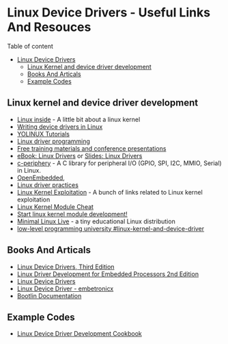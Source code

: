 # Linux Device Drivers - Useful Links And Resouces

Table of content
- [Linux Device Drivers](#linux-device-drivers)
  - [Linux Kernel and device driver development](#linux-kernel-and-device-driver-development)
  - [Books And Articals](#books-and-articals)
  - [Example Codes](#example-codes)


## Linux kernel and device driver development

* [Linux inside](https://github.com/0xAX/linux-insides) - A little bit about a linux kernel
* [Writing device drivers in Linux](http://freesoftwaremagazine.com/articles/drivers_linux/)
* [YOLINUX Tutorials](http://www.yolinux.com/TUTORIALS/)
* [Linux driver programming](https://sites.google.com/site/embedded247/ddcourse)
* [Free training materials and conference presentations](https://bootlin.com/docs/)
* [eBook: Linux Drivers](https://sysplay.github.io/books/LinuxDrivers/book/index.html) or [Slides: Linux Drivers](https://sysplay.in/index.php?pagefile=linux_drivers)
* [c-periphery](https://github.com/vsergeev/c-periphery) - A C library for peripheral I/O (GPIO, SPI, I2C, MMIO, Serial) in Linux.
* [OpenEmbedded](http://www.openembedded.org/wiki/Main_Page),
* [Linux driver practices ](https://github.com/starnight/DriverPractice)
* [Linux Kernel Exploitation](https://github.com/xairy/linux-kernel-exploitation) - A bunch of links related to Linux kernel exploitation
* [Linux Kernel Module Cheat](https://github.com/cirosantilli/linux-kernel-module-cheat)
* [Start linux kernel module development!](https://rayanfam.com/topics/start-linux-kernel-module-development/)
* [Minimal Linux Live](https://github.com/ivandavidov/minimal) - a tiny educational Linux distribution
* [low-level programming university #linux-kernel-and-device-driver](https://github.com/gurugio/lowlevelprogramming-university#linux-kernel-and-device-driver)


## Books And Articals

* [Linux Device Drivers, Third Edition](https://lwn.net/Kernel/LDD3/)
* [Linux Driver Development for Embedded Processors 2nd Edition](https://github.com/ALIBERA/linux_book_2nd_edition)
* [Linux Device Drivers](https://sysplay.github.io/books/LinuxDrivers/book/index.html)
* [Linux Device Driver - embetronicx](https://embetronicx.com/tutorials/linux/device-drivers/)
* [Bootlin Documentation](https://bootlin.com/docs/)

## Example Codes

* [Linux Device Driver Development Cookbook](https://github.com/PacktPublishing/Linux-Device-Driver-Development-Cookbook)